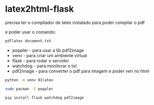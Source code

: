# latex2html-flask

precisa ter o compliador de latex instalado para poder compilar o pdf

e poder usar o comando:
```bash
pdflatex document.txt
```

- poppler - para usar a lib pdf2image
- venv - para criar um ambiente virtual
- flask - para rodar o servidor
- watchdog - para monitorar o txt
- pdf2image - para converter o pdf para imagem e poder ven no html
```bash
python -m venv 01latex

sudo pacman -S poppler

pip install flask watchdog pdf2image
```
